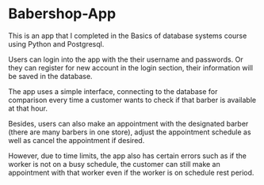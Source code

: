 # Babershop-App
This is an app that I completed in the Basics of database systems course using Python and Postgresql.

Users can login into the app with the their username and passwords. Or they can register for new account in the login section, their information will be saved in the database.

The app uses a simple interface, connecting to the database for comparison every time a customer wants to check if that barber is available at that hour.

Besides, users can also make an appointment with the designated barber (there are many barbers in one store), adjust the appointment schedule as well as cancel the appointment if desired.

However, due to time limits, the app also has certain errors such as if the worker is not on a busy schedule, the customer can still make an appointment with that worker even if the worker is on schedule rest period.
